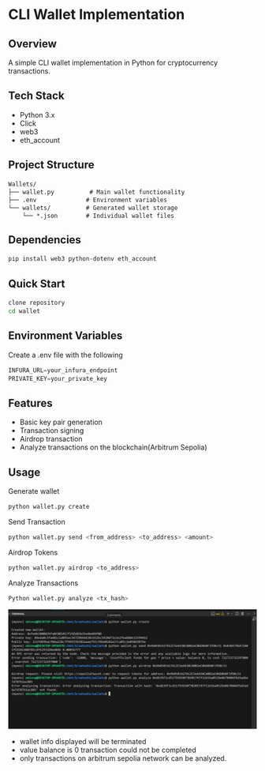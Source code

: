 # CLI Wallet Implementation

## Overview
A simple CLI  wallet implementation in Python for cryptocurrency transactions.

## Tech Stack
- Python 3.x
- Click
- web3
- eth_account

## Project Structure
```
Wallets/
├── wallet.py          # Main wallet functionality
├── .env              # Environment variables
└── wallets/          # Generated wallet storage
    └── *.json        # Individual wallet files
```
## Dependencies
```bash
pip install web3 python-dotenv eth_account
```

## Quick Start
```bash
clone repository 
cd wallet 
```

## Environment Variables

Create a .env file with the following

```python
INFURA_URL=your_infura_endpoint
PRIVATE_KEY=your_private_key
```

## Features

- Basic key pair generation
- Transaction signing
- Airdrop transaction
- Analyze transactions on the blockchain(Arbitrum Sepolia)

## Usage

Generate wallet

```python
python wallet.py create
```

Send Transaction

```python
python wallet.py send <from_address> <to_address> <amount>
```

Airdrop Tokens

```python
python wallet.py airdrop <to_address>
```

Analyze Transactions

```python
Python wallet.py analyze <tx_hash>
```

![alt text](<Screenshot (230).png>)

- wallet info displayed will be terminated
- value balance is 0 transaction could not be completed
- only transactions on arbitrum sepolia network can be analyzed.

